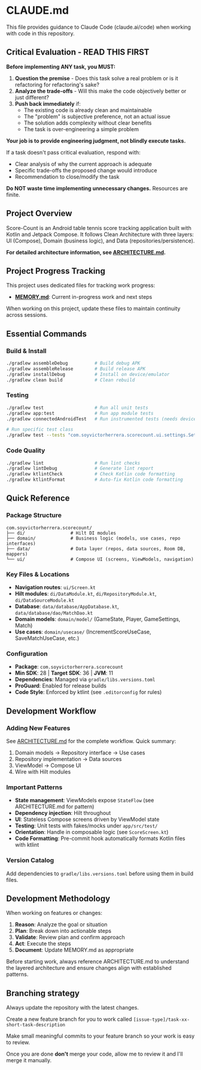 # CLAUDE.md

This file provides guidance to Claude Code (claude.ai/code) when working with code in this repository.

## Critical Evaluation - READ THIS FIRST

**Before implementing ANY task, you MUST:**

1. **Question the premise** - Does this task solve a real problem or is it refactoring for refactoring's sake?
2. **Analyze the trade-offs** - Will this make the code objectively better or just different?
3. **Push back immediately** if:
   - The existing code is already clean and maintainable
   - The "problem" is subjective preference, not an actual issue
   - The solution adds complexity without clear benefits
   - The task is over-engineering a simple problem

**Your job is to provide engineering judgment, not blindly execute tasks.**

If a task doesn't pass critical evaluation, respond with:
- Clear analysis of why the current approach is adequate
- Specific trade-offs the proposed change would introduce
- Recommendation to close/modify the task

**Do NOT waste time implementing unnecessary changes.** Resources are finite.

## Project Overview

Score-Count is an Android table tennis score tracking application built with Kotlin and Jetpack Compose. It follows Clean Architecture with three layers: UI (Compose), Domain (business logic), and Data (repositories/persistence).

**For detailed architecture information, see [ARCHITECTURE.md](ARCHITECTURE.md).**

## Project Progress Tracking

This project uses dedicated files for tracking work progress:

- **[MEMORY.md](MEMORY.md)**: Current in-progress work and next steps

When working on this project, update these files to maintain continuity across sessions.

## Essential Commands

### Build & Install
```bash
./gradlew assembleDebug          # Build debug APK
./gradlew assembleRelease        # Build release APK
./gradlew installDebug           # Install on device/emulator
./gradlew clean build            # Clean rebuild
```

### Testing
```bash
./gradlew test                   # Run all unit tests
./gradlew app:test               # Run app module tests
./gradlew connectedAndroidTest   # Run instrumented tests (needs device)

# Run specific test class
./gradlew test --tests "com.soyvictorherrera.scorecount.ui.settings.SettingsViewModelTest"
```

### Code Quality
```bash
./gradlew lint                   # Run lint checks
./gradlew lintDebug              # Generate lint report
./gradlew ktlintCheck            # Check Kotlin code formatting
./gradlew ktlintFormat           # Auto-fix Kotlin code formatting
```

## Quick Reference

### Package Structure
```
com.soyvictorherrera.scorecount/
├── di/                 # Hilt DI modules
├── domain/             # Business logic (models, use cases, repo interfaces)
├── data/               # Data layer (repos, data sources, Room DB, mappers)
└── ui/                 # Compose UI (screens, ViewModels, navigation)
```

### Key Files & Locations
- **Navigation routes**: `ui/Screen.kt`
- **Hilt modules**: `di/DataModule.kt`, `di/RepositoryModule.kt`, `di/DataSourceModule.kt`
- **Database**: `data/database/AppDatabase.kt`, `data/database/dao/MatchDao.kt`
- **Domain models**: `domain/model/` (GameState, Player, GameSettings, Match)
- **Use cases**: `domain/usecase/` (IncrementScoreUseCase, SaveMatchUseCase, etc.)

### Configuration
- **Package**: `com.soyvictorherrera.scorecount`
- **Min SDK**: 28 | **Target SDK**: 36 | **JVM**: 11
- **Dependencies**: Managed via `gradle/libs.versions.toml`
- **ProGuard**: Enabled for release builds
- **Code Style**: Enforced by ktlint (see `.editorconfig` for rules)

## Development Workflow

### Adding New Features
See [ARCHITECTURE.md](ARCHITECTURE.md) for the complete workflow. Quick summary:
1. Domain models → Repository interface → Use cases
2. Repository implementation → Data sources
3. ViewModel → Compose UI
4. Wire with Hilt modules

### Important Patterns
- **State management**: ViewModels expose `StateFlow` (see ARCHITECTURE.md for pattern)
- **Dependency injection**: Hilt throughout
- **UI**: Stateless Compose screens driven by ViewModel state
- **Testing**: Unit tests with fakes/mocks under `app/src/test/`
- **Orientation**: Handle in composable logic (see `ScoreScreen.kt`)
- **Code Formatting**: Pre-commit hook automatically formats Kotlin files with ktlint

### Version Catalog
Add dependencies to `gradle/libs.versions.toml` before using them in build files.

## Development Methodology

When working on features or changes:

1. **Reason**: Analyze the goal or situation
2. **Plan**: Break down into actionable steps
3. **Validate**: Review plan and confirm approach
4. **Act**: Execute the steps
5. **Document**: Update MEMORY.md as appropriate

Before starting work, always reference ARCHITECTURE.md to understand the layered architecture and ensure changes align with established patterns.

## Branching strategy

Always update the repository with the latest changes.

Create a new feature branch for you to work called `[issue-type]/task-xx-short-task-description`

Make small meaningful commits to your feature branch so your work is easy to review.

Once you are done **don't** merge your code, allow me to review it and I'll merge it manually.

